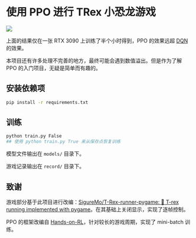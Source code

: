 # 使用 PPO 进行 TRex 小恐龙游戏

![](./images/best.gif)

上面的结果仅在一张 RTX 3090 上训练了半个小时得到，PPO 的效果远超 [DQN](https://github.com/ShwStone/TRex-DQN) 的效果。

本项目还有许多处理不完善的地方，最终可能会遇到数值溢出。但是作为了解 PPO 的入门项目，无疑是简单而有趣的。

## 安装依赖项

```bash
pip install -r requirements.txt
```

## 训练

```bash
python train.py False
## 使用 python train.py True 来从保存点恢复训练
```

模型文件输出在 `models/` 目录下。

游戏记录输出在 `record/` 目录下。

## 致谢

游戏部分基于此项目进行改编：[SigureMo/T-Rex-runner-pygame: :t-rex: T-rex running implemented with pygame](https://github.com/SigureMo/T-Rex-runner-pygame/)。在其基础上关闭显示，实现了逐帧控制。

PPO 的框架改编自 [Hands-on-RL](https://github.com/boyu-ai/Hands-on-RL/)，针对较长的游戏周期，实现了 mini-batch 训练。